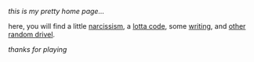 _this is my pretty home page..._

here, you will find a little [narcissism](/about), a [lotta code](/nerd), some [writing](/io), and [other random drivel](/goto).

_thanks for playing_
